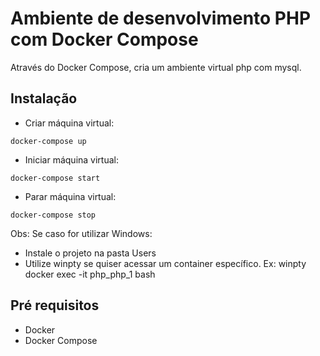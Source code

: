 # Ambiente de desenvolvimento PHP com Docker Compose

Através do Docker Compose, cria um ambiente virtual php com mysql.

## Instalação

- Criar máquina virtual:
```
docker-compose up

```

- Iniciar máquina virtual:

```
docker-compose start

```

- Parar máquina virtual:

```
docker-compose stop

```

Obs: Se caso for utilizar Windows:
- Instale o projeto na pasta Users
- Utilize winpty se quiser acessar um container específico. Ex: winpty docker exec -it php_php_1 bash

## Pré requisitos
- Docker 
- Docker Compose